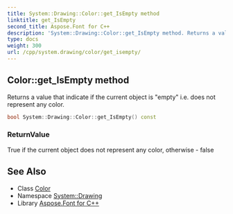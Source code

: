 ```yaml
---
title: System::Drawing::Color::get_IsEmpty method
linktitle: get_IsEmpty
second_title: Aspose.Font for C++
description: 'System::Drawing::Color::get_IsEmpty method. Returns a value that indicate if the current object is "empty" i.e. does not represent any color in C++.'
type: docs
weight: 300
url: /cpp/system.drawing/color/get_isempty/
---
```

## Color::get_IsEmpty method


Returns a value that indicate if the current object is "empty" i.e. does not represent any color.

```cpp
bool System::Drawing::Color::get_IsEmpty() const
```


### ReturnValue

True if the current object does not represent any color, otherwise - false

## See Also

* Class [Color](../)
* Namespace [System::Drawing](../../)
* Library [Aspose.Font for C++](../../../)
